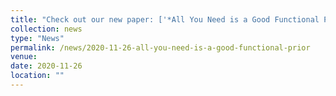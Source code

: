```yaml
---
title: "Check out our new paper: ['*All You Need is a Good Functional Prior for Bayesian Deep Learning*'](https://tranbahien.github.io/publication/2020-11-26-all-you-need-is-a-good-functional-prior)!"
collection: news
type: "News"
permalink: /news/2020-11-26-all-you-need-is-a-good-functional-prior
venue: 
date: 2020-11-26
location: ""
---
```

